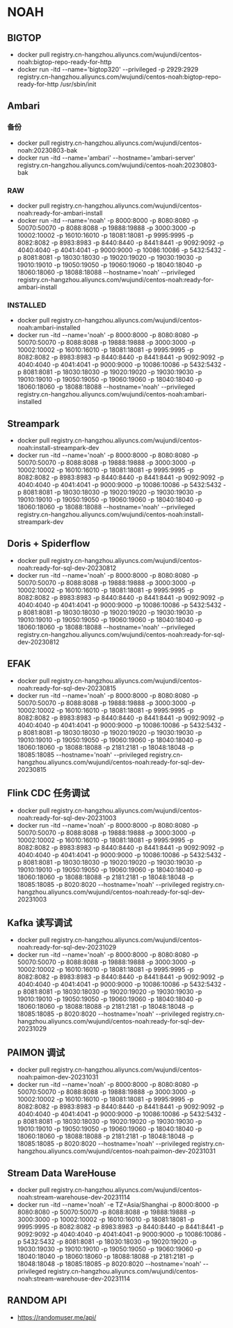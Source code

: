 # NOAH

## BIGTOP

* docker pull registry.cn-hangzhou.aliyuncs.com/wujundi/centos-noah:bigtop-repo-ready-for-http
* docker run -itd --name='bigtop320' --privileged -p 2929:2929 registry.cn-hangzhou.aliyuncs.com/wujundi/centos-noah:bigtop-repo-ready-for-http /usr/sbin/init

## Ambari

### 备份

* docker pull registry.cn-hangzhou.aliyuncs.com/wujundi/centos-noah:20230803-bak
* docker run -itd --name='ambari' --hostname='ambari-server' registry.cn-hangzhou.aliyuncs.com/wujundi/centos-noah:20230803-bak

### RAW

* docker pull registry.cn-hangzhou.aliyuncs.com/wujundi/centos-noah:ready-for-ambari-install
* docker run -itd --name='noah' -p 8000:8000 -p 8080:8080 -p 50070:50070 -p 8088:8088 -p 19888:19888 -p 3000:3000 -p 10002:10002 -p 16010:16010 -p 18081:18081 -p 9995:9995 -p 8082:8082 -p 8983:8983 -p 8440:8440 -p 8441:8441 -p 9092:9092 -p 4040:4040 -p 4041:4041 -p 9000:9000 -p 10086:10086 -p 5432:5432 -p 8081:8081 -p 18030:18030 -p 19020:19020 -p 19030:19030 -p 19010:19010 -p 19050:19050 -p 19060:19060 -p 18040:18040 -p 18060:18060 -p 18088:18088 --hostname='noah' --privileged registry.cn-hangzhou.aliyuncs.com/wujundi/centos-noah:ready-for-ambari-install

### INSTALLED

* docker pull registry.cn-hangzhou.aliyuncs.com/wujundi/centos-noah:ambari-installed
* docker run -itd --name='noah' -p 8000:8000 -p 8080:8080 -p 50070:50070 -p 8088:8088 -p 19888:19888 -p 3000:3000 -p 10002:10002 -p 16010:16010 -p 18081:18081 -p 9995:9995 -p 8082:8082 -p 8983:8983 -p 8440:8440 -p 8441:8441 -p 9092:9092 -p 4040:4040 -p 4041:4041 -p 9000:9000 -p 10086:10086 -p 5432:5432 -p 8081:8081 -p 18030:18030 -p 19020:19020 -p 19030:19030 -p 19010:19010 -p 19050:19050 -p 19060:19060 -p 18040:18040 -p 18060:18060 -p 18088:18088 --hostname='noah' --privileged registry.cn-hangzhou.aliyuncs.com/wujundi/centos-noah:ambari-installed

## Streampark

* docker pull registry.cn-hangzhou.aliyuncs.com/wujundi/centos-noah:install-streampark-dev
* docker run -itd --name='noah' -p 8000:8000 -p 8080:8080 -p 50070:50070 -p 8088:8088 -p 19888:19888 -p 3000:3000 -p 10002:10002 -p 16010:16010 -p 18081:18081 -p 9995:9995 -p 8082:8082 -p 8983:8983 -p 8440:8440 -p 8441:8441 -p 9092:9092 -p 4040:4040 -p 4041:4041 -p 9000:9000 -p 10086:10086 -p 5432:5432 -p 8081:8081 -p 18030:18030 -p 19020:19020 -p 19030:19030 -p 19010:19010 -p 19050:19050 -p 19060:19060 -p 18040:18040 -p 18060:18060 -p 18088:18088 --hostname='noah' --privileged registry.cn-hangzhou.aliyuncs.com/wujundi/centos-noah:install-streampark-dev

## Doris + Spiderflow

* docker pull registry.cn-hangzhou.aliyuncs.com/wujundi/centos-noah:ready-for-sql-dev-20230812
* docker run -itd --name='noah' -p 8000:8000 -p 8080:8080 -p 50070:50070 -p 8088:8088 -p 19888:19888 -p 3000:3000 -p 10002:10002 -p 16010:16010 -p 18081:18081 -p 9995:9995 -p 8082:8082 -p 8983:8983 -p 8440:8440 -p 8441:8441 -p 9092:9092 -p 4040:4040 -p 4041:4041 -p 9000:9000 -p 10086:10086 -p 5432:5432 -p 8081:8081 -p 18030:18030 -p 19020:19020 -p 19030:19030 -p 19010:19010 -p 19050:19050 -p 19060:19060 -p 18040:18040 -p 18060:18060 -p 18088:18088 --hostname='noah' --privileged registry.cn-hangzhou.aliyuncs.com/wujundi/centos-noah:ready-for-sql-dev-20230812

## EFAK

* docker pull registry.cn-hangzhou.aliyuncs.com/wujundi/centos-noah:ready-for-sql-dev-20230815
* docker run -itd --name='noah' -p 8000:8000 -p 8080:8080 -p 50070:50070 -p 8088:8088 -p 19888:19888 -p 3000:3000 -p 10002:10002 -p 16010:16010 -p 18081:18081 -p 9995:9995 -p 8082:8082 -p 8983:8983 -p 8440:8440 -p 8441:8441 -p 9092:9092 -p 4040:4040 -p 4041:4041 -p 9000:9000 -p 10086:10086 -p 5432:5432 -p 8081:8081 -p 18030:18030 -p 19020:19020 -p 19030:19030 -p 19010:19010 -p 19050:19050 -p 19060:19060 -p 18040:18040 -p 18060:18060 -p 18088:18088 -p 2181:2181 -p 18048:18048 -p 18085:18085  --hostname='noah' --privileged registry.cn-hangzhou.aliyuncs.com/wujundi/centos-noah:ready-for-sql-dev-20230815

## Flink CDC 任务调试

* docker pull registry.cn-hangzhou.aliyuncs.com/wujundi/centos-noah:ready-for-sql-dev-20231003
* docker run -itd --name='noah' -p 8000:8000 -p 8080:8080 -p 50070:50070 -p 8088:8088 -p 19888:19888 -p 3000:3000 -p 10002:10002 -p 16010:16010 -p 18081:18081 -p 9995:9995 -p 8082:8082 -p 8983:8983 -p 8440:8440 -p 8441:8441 -p 9092:9092 -p 4040:4040 -p 4041:4041 -p 9000:9000 -p 10086:10086 -p 5432:5432 -p 8081:8081 -p 18030:18030 -p 19020:19020 -p 19030:19030 -p 19010:19010 -p 19050:19050 -p 19060:19060 -p 18040:18040 -p 18060:18060 -p 18088:18088 -p 2181:2181 -p 18048:18048 -p 18085:18085 -p 8020:8020 --hostname='noah' --privileged registry.cn-hangzhou.aliyuncs.com/wujundi/centos-noah:ready-for-sql-dev-20231003

## Kafka 读写调试

* docker pull registry.cn-hangzhou.aliyuncs.com/wujundi/centos-noah:ready-for-sql-dev-20231029
* docker run -itd --name='noah' -p 8000:8000 -p 8080:8080 -p 50070:50070 -p 8088:8088 -p 19888:19888 -p 3000:3000 -p 10002:10002 -p 16010:16010 -p 18081:18081 -p 9995:9995 -p 8082:8082 -p 8983:8983 -p 8440:8440 -p 8441:8441 -p 9092:9092 -p 4040:4040 -p 4041:4041 -p 9000:9000 -p 10086:10086 -p 5432:5432 -p 8081:8081 -p 18030:18030 -p 19020:19020 -p 19030:19030 -p 19010:19010 -p 19050:19050 -p 19060:19060 -p 18040:18040 -p 18060:18060 -p 18088:18088 -p 2181:2181 -p 18048:18048 -p 18085:18085 -p 8020:8020 --hostname='noah' --privileged registry.cn-hangzhou.aliyuncs.com/wujundi/centos-noah:ready-for-sql-dev-20231029

## PAIMON 调试

* docker pull registry.cn-hangzhou.aliyuncs.com/wujundi/centos-noah:paimon-dev-20231031
* docker run -itd --name='noah' -p 8000:8000 -p 8080:8080 -p 50070:50070 -p 8088:8088 -p 19888:19888 -p 3000:3000 -p 10002:10002 -p 16010:16010 -p 18081:18081 -p 9995:9995 -p 8082:8082 -p 8983:8983 -p 8440:8440 -p 8441:8441 -p 9092:9092 -p 4040:4040 -p 4041:4041 -p 9000:9000 -p 10086:10086 -p 5432:5432 -p 8081:8081 -p 18030:18030 -p 19020:19020 -p 19030:19030 -p 19010:19010 -p 19050:19050 -p 19060:19060 -p 18040:18040 -p 18060:18060 -p 18088:18088 -p 2181:2181 -p 18048:18048 -p 18085:18085 -p 8020:8020 --hostname='noah' --privileged registry.cn-hangzhou.aliyuncs.com/wujundi/centos-noah:paimon-dev-20231031

## Stream Data WareHouse

* docker pull registry.cn-hangzhou.aliyuncs.com/wujundi/centos-noah:stream-warehouse-dev-20231114
* docker run -itd --name='noah' -e TZ=Asia/Shanghai -p 8000:8000 -p 8080:8080 -p 50070:50070 -p 8088:8088 -p 19888:19888 -p 3000:3000 -p 10002:10002 -p 16010:16010 -p 18081:18081 -p 9995:9995 -p 8082:8082 -p 8983:8983 -p 8440:8440 -p 8441:8441 -p 9092:9092 -p 4040:4040 -p 4041:4041 -p 9000:9000 -p 10086:10086 -p 5432:5432 -p 8081:8081 -p 18030:18030 -p 19020:19020 -p 19030:19030 -p 19010:19010 -p 19050:19050 -p 19060:19060 -p 18040:18040 -p 18060:18060 -p 18088:18088 -p 2181:2181 -p 18048:18048 -p 18085:18085 -p 8020:8020 --hostname='noah' --privileged registry.cn-hangzhou.aliyuncs.com/wujundi/centos-noah:stream-warehouse-dev-20231114

## RANDOM API

* https://randomuser.me/api/
